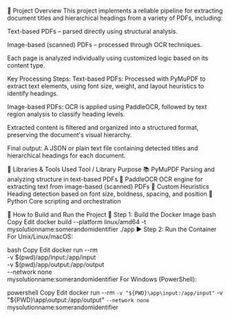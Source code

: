 📌 Project Overview
This project implements a reliable pipeline for extracting document titles and hierarchical headings from a variety of PDFs, including:

Text-based PDFs – parsed directly using structural analysis.

Image-based (scanned) PDFs – processed through OCR techniques.

Each page is analyzed individually using customized logic based on its content type.

Key Processing Steps:
Text-based PDFs: Processed with PyMuPDF to extract text elements, using font size, weight, and layout heuristics to identify headings.

Image-based PDFs: OCR is applied using PaddleOCR, followed by text region analysis to classify heading levels.

Extracted content is filtered and organized into a structured format, preserving the document's visual hierarchy.

Final output: A JSON or plain text file containing detected titles and hierarchical headings for each document.

🧠 Libraries & Tools Used
Tool / Library	Purpose
📚 PyMuPDF	Parsing and analyzing structure in text-based PDFs
🧾 PaddleOCR	OCR engine for extracting text from image-based (scanned) PDFs
🧮 Custom Heuristics	Heading detection based on font size, boldness, spacing, and position
🧰 Python	Core scripting and orchestration

🚀 How to Build and Run the Project
🔨 Step 1: Build the Docker Image
bash
Copy
Edit
docker build --platform linux/amd64 -t mysolutionname:somerandomidentifier ./app
▶️ Step 2: Run the Container
For Unix/Linux/macOS:

bash
Copy
Edit
docker run --rm \
  -v $(pwd)/app/input:/app/input \
  -v $(pwd)/app/output:/app/output \
  --network none \
  mysolutionname:somerandomidentifier
For Windows (PowerShell):

powershell
Copy
Edit
docker run --rm `
  -v "${PWD}\app\input:/app/input" `
  -v "${PWD}\app\output:/app/output" `
  --network none `
  mysolutionname:somerandomidentifier
